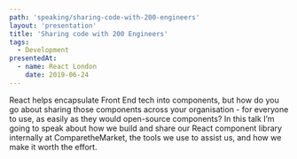 ```yaml
---
path: 'speaking/sharing-code-with-200-engineers'
layout: 'presentation'
title: 'Sharing code with 200 Engineers'
tags:
  - Development
presentedAt:
  - name: React London
    date: 2019-06-24
---
```


React helps encapsulate Front End tech into components, but how do you go about sharing those components across your organisation - for everyone to use, as easily as they would open-source components? In this talk I’m going to speak about how we build and share our React component library internally at ComparetheMarket, the tools we use to assist us, and how we make it worth the effort.
